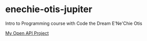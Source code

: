# enechie-otis-jupiter
Intro to Programming course with Code the Dream
E'Ne'Chie Otis

[My Open API Project](https://github.com/ChieChieBun/enechie-open-api)
